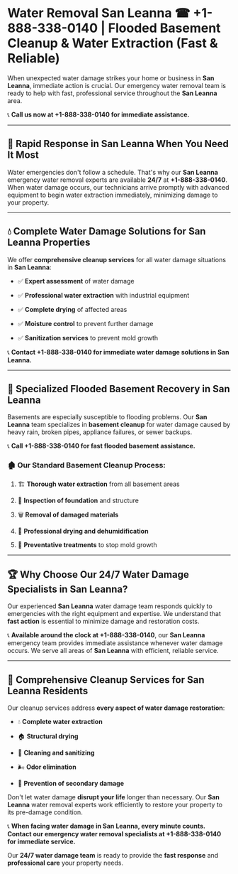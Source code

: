 # Water Removal San Leanna ☎ +1-888-338-0140 | Flooded Basement Cleanup & Water Extraction (Fast & Reliable)

When unexpected water damage strikes your home or business in **San Leanna**, immediate action is crucial. Our emergency water removal team is ready to help with fast, professional service throughout the **San Leanna** area. 

📞 **Call us now at +1-888-338-0140 for immediate assistance.**
---
## 🚀 Rapid Response in San Leanna When You Need It Most
Water emergencies don't follow a schedule. That's why our **San Leanna** emergency water removal experts are available **24/7** at **+1-888-338-0140**. When water damage occurs, our technicians arrive promptly with advanced equipment to begin water extraction immediately, minimizing damage to your property.
---
## 💧 Complete Water Damage Solutions for San Leanna Properties
We offer **comprehensive cleanup services** for all water damage situations in **San Leanna**:
- ✅ **Expert assessment** of water damage  
- ✅ **Professional water extraction** with industrial equipment  
- ✅ **Complete drying** of affected areas  
- ✅ **Moisture control** to prevent further damage  
- ✅ **Sanitization services** to prevent mold growth  
📞 **Contact +1-888-338-0140 for immediate water damage solutions in San Leanna.**
---
## 🌊 Specialized Flooded Basement Recovery in San Leanna
Basements are especially susceptible to flooding problems. Our **San Leanna** team specializes in **basement cleanup** for water damage caused by heavy rain, broken pipes, appliance failures, or sewer backups. 
📞 **Call +1-888-338-0140 for fast flooded basement assistance.**
### 🏚️ Our Standard Basement Cleanup Process:
1. 🏗️ **Thorough water extraction** from all basement areas  
2. 🔎 **Inspection of foundation** and structure  
3. 🗑️ **Removal of damaged materials**  
4. 💨 **Professional drying and dehumidification**  
5. 🚫 **Preventative treatments** to stop mold growth  
---
## 🏆 Why Choose Our 24/7 Water Damage Specialists in San Leanna?
Our experienced **San Leanna** water damage team responds quickly to emergencies with the right equipment and expertise. We understand that **fast action** is essential to minimize damage and restoration costs.
📞 **Available around the clock at +1-888-338-0140**, our **San Leanna** emergency team provides immediate assistance whenever water damage occurs. We serve all areas of **San Leanna** with efficient, reliable service.
---
## 🧹 Comprehensive Cleanup Services for San Leanna Residents
Our cleanup services address **every aspect of water damage restoration**:
- 💧 **Complete water extraction**  
- 🏠 **Structural drying**  
- 🧼 **Cleaning and sanitizing**  
- 🌬️ **Odor elimination**  
- 🚫 **Prevention of secondary damage**  
Don't let water damage **disrupt your life** longer than necessary. Our **San Leanna** water removal experts work efficiently to restore your property to its pre-damage condition.
📞 **When facing water damage in San Leanna, every minute counts. Contact our emergency water removal specialists at +1-888-338-0140 for immediate service.**
Our **24/7 water damage team** is ready to provide the **fast response** and **professional care** your property needs.
